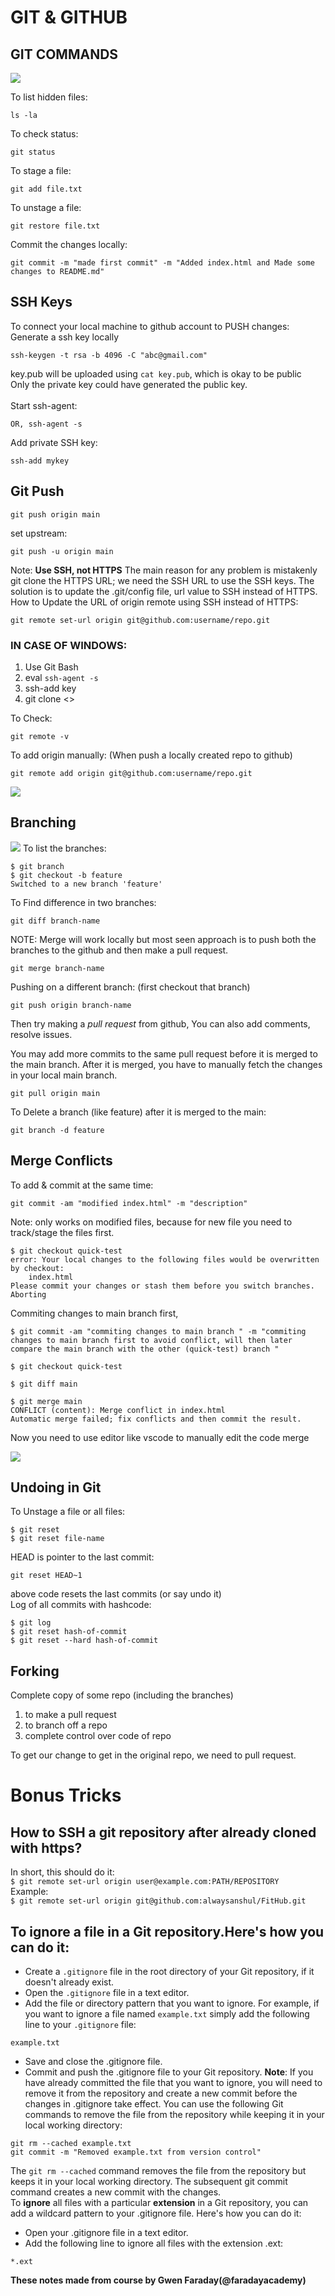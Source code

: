 # GIT & GITHUB 
## GIT COMMANDS
![](snap/p2.png)


To list hidden files: 
```
ls -la
```
To check status: 
```
git status
```
To stage a file: 
```
git add file.txt
```
To unstage a file:
```
git restore file.txt
```
Commit the changes locally:
```
git commit -m "made first commit" -m "Added index.html and Made some changes to README.md"
```
## SSH Keys
To connect your local machine to github account to PUSH changes: 
Generate a ssh key locally
```
ssh-keygen -t rsa -b 4096 -C "abc@gmail.com"
```
key.pub will be uploaded using ```cat key.pub```, which is okay to be public <br>
Only the private key could have generated the public key.<br>
<br>
Start ssh-agent:
```eval "$(ssh-agent -s)"  
OR, ssh-agent -s
```
Add private SSH key: 
```
ssh-add mykey
```
## Git Push
```
git push origin main
```
set upstream: 
```
git push -u origin main
```
Note: **Use SSH, not HTTPS**
The main reason for any problem is mistakenly git clone the HTTPS URL; we need the SSH URL to use the SSH keys. The solution is to update the .git/config file, url value to SSH instead of HTTPS.
How to Update the URL of origin remote using SSH instead of HTTPS: 
```
git remote set-url origin git@github.com:username/repo.git
```
### IN CASE OF WINDOWS: 
1. Use Git Bash
2. eval `ssh-agent -s`
3. ssh-add key
4. git clone <>

To Check: 
```
git remote -v
```
To add origin manually: (When push a locally created repo to github)
```
git remote add origin git@github.com:username/repo.git
```
![](snap/p4.png)
## Branching
![](snap/p5.png) 
To list the branches: 
```
$ git branch
$ git checkout -b feature
Switched to a new branch 'feature'
```
To Find difference in two branches: 
```
git diff branch-name
```

NOTE: Merge will work locally but most seen approach is to push both the branches to the github and then make a pull request.
```
git merge branch-name
```
Pushing on a different branch: (first checkout that branch) 
```
git push origin branch-name
```
Then try making a *pull request* from github,
You can also add comments, resolve issues.

You may add more commits to the same pull request before it is merged to the main branch.
After it is merged, you have to manually fetch the changes in your local main branch.
```
git pull origin main
```
To Delete a branch (like feature) after it is merged to the main: 
```
git branch -d feature
```
## Merge Conflicts
To add & commit at the same time: 
```
git commit -am "modified index.html" -m "description"
```
Note: only works on modified files, because for new file you need to track/stage the files first.
```
$ git checkout quick-test
error: Your local changes to the following files would be overwritten by checkout:
	index.html
Please commit your changes or stash them before you switch branches.
Aborting
```
Commiting changes to main branch first, 
```
$ git commit -am "commiting changes to main branch " -m "commiting changes to main branch first to avoid conflict, will then later compare the main branch with the other (quick-test) branch "

$ git checkout quick-test
 
$ git diff main

$ git merge main
CONFLICT (content): Merge conflict in index.html
Automatic merge failed; fix conflicts and then commit the result.
```
Now you need to use editor like vscode to manually edit the code merge

![](snap/p6.png)

## Undoing in Git

To Unstage a file or all files: 
```
$ git reset
$ git reset file-name
```
HEAD is pointer to the last commit: 
```
git reset HEAD~1
```
above code resets the last commits (or say undo it)
<br>
Log of all commits with hashcode: 
```
$ git log
$ git reset hash-of-commit
$ git reset --hard hash-of-commit
```
## Forking
Complete copy of some repo (including the branches)<br>
1. to make a pull request
2. to branch off a repo
3. complete control over code of repo

To get our change to get in the original repo, we need to pull request.

# Bonus Tricks
## How to SSH a git repository after already cloned with https?  
In short, this should do it:  
`$ git remote set-url origin user@example.com:PATH/REPOSITORY`  
Example:   
`$ git remote set-url origin git@github.com:alwaysanshul/FitHub.git`  
## To ignore a file in a Git repository.Here's how you can do it:
* Create a `.gitignore` file in the root directory of your Git repository, if it doesn't already exist.
* Open the `.gitignore` file in a text editor.
* Add the file or directory pattern that you want to ignore. For example, if you want to ignore a file named `example.txt` simply add the following line to your `.gitignore` file:
```
example.txt
```
* Save and close the .gitignore file.
* Commit and push the .gitignore file to your Git repository.
__Note__: If you have already committed the file that you want to ignore, you will need to remove it from the repository and create a new commit before the changes in .gitignore take effect. You can use the following Git commands to remove the file from the repository while keeping it in your local working directory:
```
git rm --cached example.txt
git commit -m "Removed example.txt from version control"
```
The `git rm --cached` command removes the file from the repository but keeps it in your local working directory. The subsequent git commit command creates a new commit with the changes.  
To __ignore__ all files with a particular __extension__ in a Git repository, you can add a wildcard pattern to your .gitignore file. Here's how you can do it:
* Open your .gitignore file in a text editor.
* Add the following line to ignore all files with the extension .ext:
```
*.ext
``` 

__These notes made from course by Gwen Faraday(@faradayacademy)__

